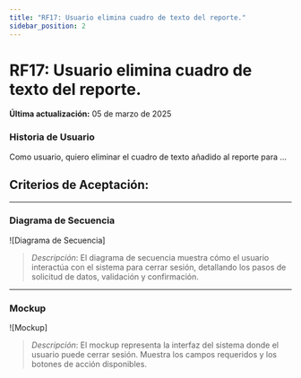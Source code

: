 ```yaml
---
title: "RF17: Usuario elimina cuadro de texto del reporte."  
sidebar_position: 2
---
```


# RF17: Usuario elimina cuadro de texto del reporte.

**Última actualización:** 05 de marzo de 2025

### Historia de Usuario

Como usuario, quiero eliminar el cuadro de texto añadido al reporte para ...

  **Criterios de Aceptación:**
  - 

---

### Diagrama de Secuencia

![Diagrama de Secuencia] 

> *Descripción*: El diagrama de secuencia muestra cómo el usuario interactúa con el sistema para cerrar sesión, detallando los pasos de solicitud de datos, validación y confirmación.

---

### Mockup

![Mockup]

> *Descripción*: El mockup representa la interfaz del sistema donde el usuario puede cerrar sesión. Muestra los campos requeridos y los botones de acción disponibles.

